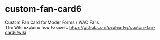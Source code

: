 # custom-fan-card6
Custom Fan Card for Moder Forms / WAC Fans\
The Wiki explains how to use it: https://github.com/paulearley/custom-fan-card6/wiki
